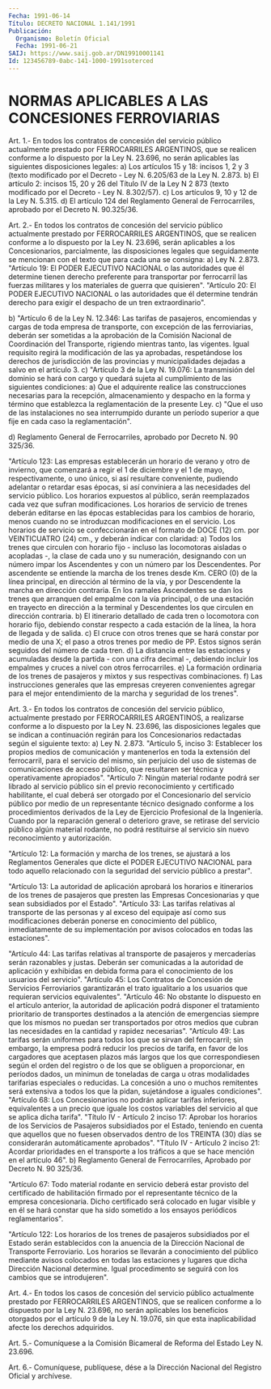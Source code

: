 ```yaml
---
Fecha: 1991-06-14
Título: DECRETO NACIONAL 1.141/1991
Publicación:
  Organismo: Boletín Oficial
  Fecha: 1991-06-21
SAIJ: https://www.saij.gob.ar/DN19910001141
Id: 123456789-0abc-141-1000-1991soterced
---
```

# NORMAS APLICABLES A LAS CONCESIONES FERROVIARIAS

<a id="1"></a>
Art.  1.-  En  todos  los  contratos de concesión del servicio público actualmente prestado por  FERROCARRILES  ARGENTINOS, que se realicen  conforme a lo dispuesto por la Ley N. 23.696,  no  serán aplicables las siguientes disposiciones legales:  a) Los artículos 15 y  18:  incisos  1, 2 y 3 (texto modificado por el Decreto - Ley N. 6.205/63 de la Ley N. 2.873.  b) El artículo 2: incisos 15, 20 y 26  del  Título IV de la Ley N 2 873  (texto modificado  por  el Decreto - Ley N.  8.302/57).  c) Los artículos 9, 10 y 12 de la Ley N. 5.315.  d)  El  artículo  124  del  Reglamento  General  de  Ferrocarriles, aprobado por el Decreto N. 90.325/36.

<a id="2"></a>
Art.  2.-  En  todos  los  contratos de concesión del servicio público actualmente prestado por  FERROCARRILES  ARGENTINOS, que se realicen  conforme a  lo  dispuesto  por  la Ley N. 23.696,  serán aplicables  a los Concesionarios, parcialmente,  las  disposiciones legales que seguidamente  se mencionan  con el texto que para cada una se consigna:  a) Ley N. 2.873.  "Artículo 19: El PODER EJECUTIVO NACIONAL  o las autoridades que él determine  tienen   derecho  preferente  para  transportar    por ferrocarril las fuerzas  militares  y  los materiales de guerra que quisieren".  "Artículo 20: El PODER EJECUTIVO NACIONAL  o las autoridades que él determine tendrán  derecho  para  exigir el despacho  de  un  tren extraordinario".

b) "Artículo 6 de la Ley N. 12.346:  Las tarifas de pasajeros, encomiendas  y  cargas de toda empresa de transporte, con  excepción  de  las  ferroviarias,    deberán  ser sometidas  a  la aprobación de la Comisión Nacional de Coordinación del  Transporte,   rigiendo mientras  tanto,  las  vigentes.  Igual  requisito  regirá  la  modificación  de  las  ya  aprobadas, respetándose los derechos  de  jurisdicción  de  las  provincias  y municipalidades dejadas a salvo en el artículo 3.  c) "Artículo 3 de la Ley N. 19.076:  La  transmisión  del  dominio se hará con cargo y quedará sujeta al cumplimiento de las siguientes condiciones:  a) Que el adquirente realice  las construcciones necesarias para la recepción, almacenamiento y despacho  en  la  forma  y  término que establezca la reglamentación de la presente Ley.  c) "Que el uso de las instalaciones no sea interrumpido durante  un período superior  a que fije en cada caso la reglamentación".

d) Reglamento General  de Ferrocarriles, aprobado por Decreto N. 90 325/36.

"Artículo 123: Las empresas  establecerán  un  horario  de verano y otro de invierno, que comenzará a regir el 1 de diciembre  y  el  1 de mayo, respectivamente, o uno único, si así resultare conveniente,  pudiendo adelantar o  retardar  esas épocas, si así conviniera  a  las necesidades del servicio público.  Los  horarios expuestos  al público,  serán  reemplazados cada  vez  que  sufran modificaciones.    Los  horarios  de  servicio  de trenes  deberán editarse en las épocas  establecidas  para  los cambios de horario, menos cuando no se introduzcan modificaciones  en  el servicio. Los horarios de servicio se confeccionarán en el formato  de  DOCE (12) cm.  por VEINTICUATRO (24) cm., y deberán indicar con claridad:  a) Todos  los  trenes que  circulen  con  horario  fijo - incluso las locomotoras  aisladas  o acopladas -, la clase de cada  uno  y  su numeración, designando con  un número  impar los Ascendentes y con un  número  par  los Descendentes. Por ascendente  se  entiende  la marcha de los trenes  desde  Km. CERO (0) de la línea principal, en dirección al término de la vía,  y  por  Descendente  la marcha en dirección contraria. En los ramales Ascendentes se dan los  trenes que arranquen  del  empalme con la vía principal, o de una estación en trayecto en dirección  a  la terminal  y  Descendentes  los que circulen  en  dirección  contraria.  b)  El itinerario detallado de cada tren o locomotora con horario fijo, debiendo  constar respecto a cada estación de la línea, la hora de llegada y de  salida. c) El cruce con otros trenes que se hará constar por medio de  una  X; el paso  a  otros  trenes por medio de PP. Estos signos serán seguidos del número de cada  tren.  d)  La  distancia entre las estaciones y acumuladas desde la partida - con una  cifra  decimal  -,  debiendo incluir los empalmes y cruces a nivel con otros ferrocarriles.  e) La formación ordinaria  de  los trenes de pasajeros y mixtos y sus respectivas combinaciones. f)  Las  instrucciones generales que las empresas creyeren convenientes agregar  para el mejor entendimiento de la marcha y seguridad de los trenes".

<a id="3"></a>
Art.  3.-  En  todos  los  contratos de concesión del servicio público, actualmente  prestado  por  FERROCARRILES  ARGENTINOS,  a realizarse  conforme a lo dispuesto  por  la  Ley  N.  23.696,  las disposiciones  legales  que  se indican a continuación regirán para los  Concesionarios  redactadas  según  el siguiente  texto:  a) Ley N. 2.873.  "Artículo 5, inciso 3: Establecer los propios medios de comunicación y mantenerlos  en  toda  la extensión del ferrocarril, para el servicio del mismo, sin perjuicio  del  uso  de sistemas de comunicaciones  de  acceso público,  que resultaren ser técnica  y operativamente apropiados".  "Artículo 7: Ningún material rodante podrá  ser librado al servicio público sin el previo reconocimiento y certificado  habilitante, el cual deberá ser otorgado por el Concesionario del servicio  público por  medio  de  un representante  técnico designado conforme a los procedimientos derivados de la Ley de  Ejercicio  Profesional de la Ingeniería. Cuando por la reparación general o deterioro  grave, se retirase  del  servicio  público  algún material rodante, no podrá restituirse  al servicio sin nuevo reconocimiento  y  autorización.

"Artículo 12:  La  formación  y marcha de los trenes, se ajustará a los Reglamentos Generales que dicte  el  PODER  EJECUTIVO  NACIONAL para  todo aquello  relacionado  con  la  seguridad  del  servicio público a prestar".

"Artículo  13:  La autoridad de aplicación aprobará los horarios  e itinerarios de los  trenes  de  pasajeros  que presten las Empresas Concesionarias  y  que sean  subsidiados  por  el   Estado".  "Artículo 33: Las tarifas relativas al transporte de  las  personas y  al exceso  del  equipaje  así  como  sus modificaciones deberán ponerse  en conocimiento  del  público,  inmediatamente    de   su implementación  por avisos colocados en todas las estaciones".

"Artículo 44: Las  tarifas  relativas  al transporte de pasajeros y mercaderías serán razonables y justas. Deberán  ser  comunicadas  a la  autoridad  de aplicación  y  exhibidas en debida forma para el conocimiento de los usuarios del servicio".  "Artículo 45: Los Contratos de Concesión  de Servicios Ferroviarios garantizarán  el  trato  igualitario a los usuarios  que  requieran servicios equivalentes".  "Artículo 46: No obstante  lo dispuesto en el artículo anterior, la autoridad de aplicación podrá  disponer  el tratamiento prioritario de transportes destinados a la atención de  emergencias siempre que los mismos no puedan ser transportados por otros  medios que cubran las  necesidades  en  la  cantidad y rapidez  necesarias".   "Artículo  49:  Las  tarifas  serán uniformes para todos los que se sirvan del ferrocarril; sin embargo,  la  empresa podrá reducir los precios de tarifa, en favor de los cargadores  que aceptasen plazos más largos que los que correspondiesen según el  orden del registro o  de  los  que se obliguen a proporcionar, en períodos  dados,  un minimun  de toneladas  de  carga  u otras modalidades  tarifarias especiales  o  reducidas.  La  concesión  a uno o muchos remitentes será  extensiva  a  todos los que la pidan, sujetándose  a iguales condiciones".  "Artículo  68:  Los  Concesionarios    no  podrán  aplicar  tarifas inferiores, equivalentes  a  un  precio  que   iguale  los  costos variables  del servicio al  que  se  aplica  dicha tarifa".  "Título  IV  -  Artículo 2 inciso 17: Aprobar los horarios  de  los Servicios de Pasajeros  subsidiados  por  el  Estado,  teniendo  en cuenta  que aquellos que no fuesen observados dentro de los TREINTA (30)  días    se   considerarán automáticamente  aprobados".  "Título IV - Artículo  2  inciso  21:  Acordar  prioridades  en  el transporte a  los  tráficos  a  que se hace mención en el artículo 46".  b) Reglamento General de Ferrocarriles,  Aprobado por Decreto N. 90 325/36.

"Artículo  67:  Todo  material  rodante  en servicio  deberá  estar provisto del certificado de habilitación firmado por el representante    técnico   de la empresa  concesionaria.    Dicho certificado será colocado en  lugar visible y en él se hará constar que  ha  sido  sometido a los ensayos periódicos  reglamentarios".

"Artículo 122: Los  horarios de los trenes de pasajeros subsidiados por el Estado serán establecidos  con  la  anuencia de la Dirección Nacional  de Transporte Ferroviario. Los horarios  se  llevarán  a conocimiento del  público mediante  avisos  colocados en todas las estaciones y lugares que dicha Dirección Nacional  determine. Igual procedimento  se  seguirá  con  los cambios  que se introdujeren".

<a id="4"></a>
Art.  4.- En todos los casos de concesión del servicio público actualmente  prestado por FERROCARRILES ARGENTINOS, que se realicen conforme a lo dispuesto  por la Ley N. 23.696, no serán aplicables los beneficios otorgados por  el  artículo  9  de la Ley N. 19.076, sin  que  esta  inaplicabilidad afecte  los  derechos  adquiridos.

<a id="5"></a>
Art.  5.-  Comuníquese  a la Comisión Bicameral de Reforma del Estado Ley N. 23.696.

<a id="6"></a>
Art. 6.- Comuníquese, publíquese, dése a la Dirección Nacional del Registro Oficial y archívese.
